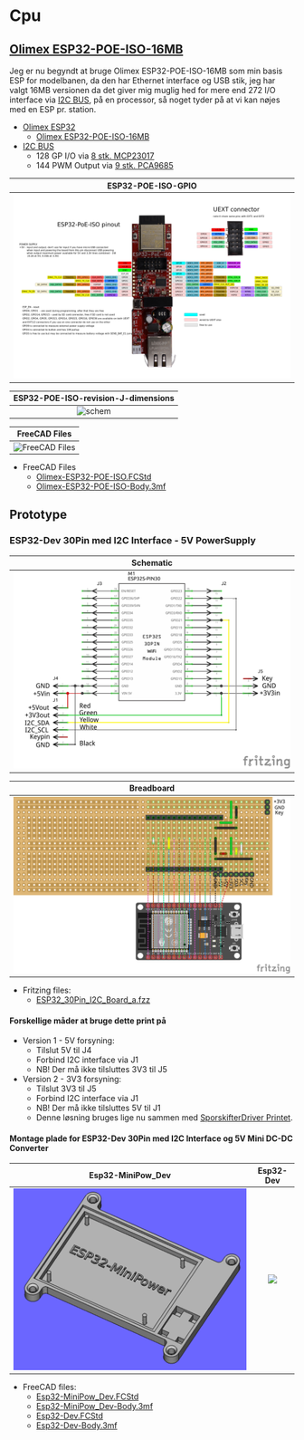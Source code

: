 # Cpu

## [Olimex ESP32-POE-ISO-16MB](https://www.olimex.com/Products/IoT/ESP32/ESP32-POE-ISO/open-source-hardware)

Jeg er nu begyndt at bruge Olimex ESP32-POE-ISO-16MB som min basis ESP for modelbanen, da den har Ethernet interface og USB stik, jeg har valgt 16MB versionen da det giver mig muglig hed for mere end 272 I/O interface via [I2C BUS](https://esphome.io/components/i2c.html), på en processor, så noget tyder på at vi kan nøjes med en ESP pr. station.

* [Olimex ESP32](https://www.olimex.com/Products/IoT/ESP32/)
  * [Olimex ESP32-POE-ISO-16MB](https://www.olimex.com/Products/IoT/ESP32/ESP32-POE-ISO/open-source-hardware)
* [I2C BUS](https://esphome.io/components/i2c.html)
  * 128 GP I/O via [8 stk. MCP23017](https://esphome.io/components/mcp230xx#mcp23017-label)
  * 144 PWM Output via [9 stk. PCA9685](https://esphome.io/components/output/pca9685)

|ESP32-POE-ISO-GPIO|
|:---:|
|![schem](./Olimex_ESP32-POE-ISO/ESP32-POE-ISO-GPIO.png)|

|ESP32-POE-ISO-revision-J-dimensions|
|:---:|
|![schem](./Olimex_ESP32-POE-ISO/Skærmbillede%20fra%202024-08-15%2021-12-50.png)|

|FreeCAD Files|
|:---:|
|![FreeCAD Files](./Olimex_ESP32-POE-ISO/Skærmbillede%20fra%202024-08-16%2011-08-37.png)|

* FreeCAD Files
  * [Olimex-ESP32-POE-ISO.FCStd](./Olimex_ESP32-POE-ISO/Olimex-ESP32-POE-ISO.FCStd)
  * [Olimex-ESP32-POE-ISO-Body.3mf](./Olimex_ESP32-POE-ISO/Olimex-ESP32-POE-ISO-Body.3mf)

## Prototype

### ESP32-Dev 30Pin med I2C Interface - 5V PowerSupply

|Schematic|
|:---:|
|![schem](./ESP32_30Pin_I2C_Board_a/ESP32_30Pin_I2C_Board_a_schem.png)|

|Breadboard|
|:---:|
|![Breadboard](./ESP32_30Pin_I2C_Board_a/ESP32_30Pin_I2C_Board_a_bb.png)|

* Fritzing files:
  * [ESP32_30Pin_I2C_Board_a.fzz](./ESP32_30Pin_I2C_Board_a/ESP32_30Pin_I2C_Board_a.fzz)

#### Forskellige måder at bruge dette print på

* Version 1 - 5V forsyning:
  * Tilslut 5V til J4
  * Forbind I2C interface via J1
  * NB! Der må ikke tilsluttes 3V3 til J5
* Version 2 - 3V3 forsyning:
  * Tilslut 3V3 til J5
  * Forbind I2C interface via J1
  * NB! Der må ikke tilsluttes 5V til J1
  * Denne løsning bruges lige nu sammen med [SporskifterDriver Printet](../SporskifteDriver/README.md).

#### Montage plade for ESP32-Dev 30Pin med I2C Interface og 5V Mini DC-DC Converter

|Esp32-MiniPow_Dev|Esp32-Dev|
|:---:|:---:|
|![Esp32-MiniPow_Dev](./ESP32_30Pin_I2C_Board_a/FreeCAD-Files/Esp32-MiniPow_Dev-Body.png)|![](./ESP32_30Pin_I2C_Board_a/FreeCAD-Files/Skærmbillede%20fra%202024-07-08%2016-51-11.png)

* FreeCAD files:
  * [Esp32-MiniPow_Dev.FCStd](./ESP32_30Pin_I2C_Board_a/FreeCAD-Files/Esp32-MiniPow_Dev.FCStd)
  * [Esp32-MiniPow_Dev-Body.3mf](./ESP32_30Pin_I2C_Board_a/FreeCAD-Files/Esp32-MiniPow_Dev-Body.3mf)
  * [Esp32-Dev.FCStd](./ESP32_30Pin_I2C_Board_a/FreeCAD-Files/Esp32-Dev.FCStd)
  * [Esp32-Dev-Body.3mf](./ESP32_30Pin_I2C_Board_a/FreeCAD-Files/Esp32-Dev-Body.3mf)
